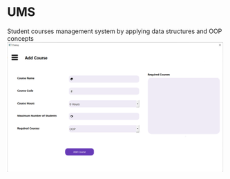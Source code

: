 # UMS
Student courses management system by applying data structures and OOP concepts
<img src="https://github.com/AhmedEsmail8/UMS/blob/main/screen%20shots/Add_Course.png" width=500 height=300 />
